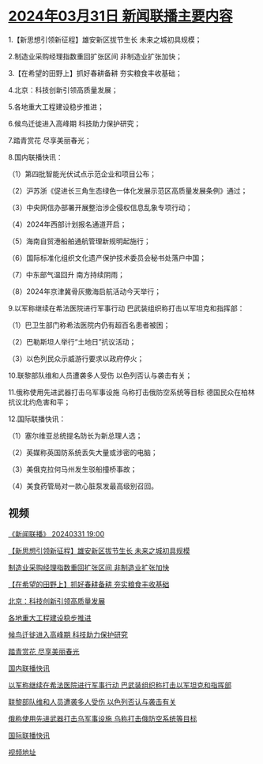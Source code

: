 # [2024年03月31日 新闻联播主要内容](https://tv.cctv.com/lm/xwlb/day/20240331.shtml)

1.【新思想引领新征程】雄安新区拔节生长 未来之城初具规模；

2.制造业采购经理指数重回扩张区间 非制造业扩张加快；

3.【在希望的田野上】抓好春耕备耕 夯实粮食丰收基础；

4.北京：科技创新引领高质量发展；

5.各地重大工程建设稳步推进；

6.候鸟迁徙进入高峰期 科技助力保护研究；

7.踏青赏花 尽享美丽春光；

8.国内联播快讯：

（1）第四批智能光伏试点示范企业和项目公布；

（2）沪苏浙《促进长三角生态绿色一体化发展示范区高质量发展条例》通过；

（3）中央网信办部署开展整治涉企侵权信息乱象专项行动；

（4）2024年西部计划报名通道开启；

（5）海南自贸港船舶通航管理新规明起施行；

（6）国际标准化组织文化遗产保护技术委员会秘书处落户中国；

（7）中东部气温回升 南方持续阴雨；

（8）2024年京津冀骨灰撒海启航活动今天举行；

9.以军称继续在希法医院进行军事行动 巴武装组织称打击以军坦克和指挥部：

（1）巴卫生部门称希法医院内仍有超百名患者被困；

（2）巴勒斯坦人举行“土地日”抗议活动；

（3）以色列民众示威游行要求以政府停火；

10.联黎部队维和人员遭袭多人受伤 以色列否认与袭击有关；

11.俄称使用先进武器打击乌军事设施 乌称打击俄防空系统等目标 德国民众在柏林抗议北约危害和平；

12.国际联播快讯：

（1）塞尔维亚总统提名防长为新总理人选；

（2）英媒称英国防系统丢失大量或涉密的电脑；

（3）美俄克拉何马州发生驳船撞桥事故；

（4）美食药管局对一款心脏泵发最高级别召回。

## 视频

[《新闻联播》 20240331 19:00](https://tv.cctv.com/2024/03/31/VIDEeji9OBDfTWTFk7vme5Nc240331.shtml)

[【新思想引领新征程】雄安新区拔节生长 未来之城初具规模](https://tv.cctv.com/2024/03/31/VIDEvUf7W1xBXrnFYOVrruPa240331.shtml)

[制造业采购经理指数重回扩张区间 非制造业扩张加快](https://tv.cctv.com/2024/03/31/VIDEPnF4MqbbuyWTAn7yNQqo240331.shtml)

[【在希望的田野上】抓好春耕备耕 夯实粮食丰收基础](https://tv.cctv.com/2024/03/31/VIDERgxhNpsdzk59GLWhQqZy240331.shtml)

[北京：科技创新引领高质量发展](https://tv.cctv.com/2024/03/31/VIDELCbrjHRFDJgZQvsAtDBp240331.shtml)

[各地重大工程建设稳步推进](https://tv.cctv.com/2024/03/31/VIDExMlE0Blbh3DPgx74y97L240331.shtml)

[候鸟迁徙进入高峰期 科技助力保护研究](https://tv.cctv.com/2024/03/31/VIDEnMQaMMcS0nSc0LBDfVQ2240331.shtml)

[踏青赏花 尽享美丽春光](https://tv.cctv.com/2024/03/31/VIDEkOBgJEJRDpRg3FqeZRcs240331.shtml)

[国内联播快讯](https://tv.cctv.com/2024/03/31/VIDELYzlPUGtCNJTexHzr4AU240331.shtml)

[以军称继续在希法医院进行军事行动 巴武装组织称打击以军坦克和指挥部](https://tv.cctv.com/2024/03/31/VIDEBy7oFqtQuY0Y7EocKDkp240331.shtml)

[联黎部队维和人员遭袭多人受伤 以色列否认与袭击有关](https://tv.cctv.com/2024/03/31/VIDECEsoZQfH8Xjv47QIHNgW240331.shtml)

[俄称使用先进武器打击乌军事设施 乌称打击俄防空系统等目标](https://tv.cctv.com/2024/03/31/VIDEcK2SPmPHUZtymaoxsd7Z240331.shtml)

[国际联播快讯](https://tv.cctv.com/2024/03/31/VIDEHcFUDvWMx9niObTDT0na240331.shtml)

[视频地址](https://tv.cctv.com/lm/xwlb/day/20240331.shtml) 

